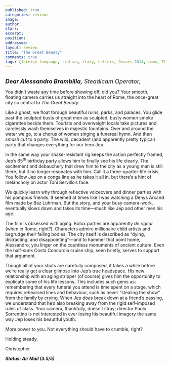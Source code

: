 ```yaml
---
published: true
categories: reviews
image:
author: 
stars: 
excerpt: 
position: 
addressee: 
layout: review
title: "The Great Beauty"
comments: true
tags: [foreign language, italian, italy, Letters, Oscars 2014, rome, The great beauty]
---
```

<div><p><span class="full-image-block ssNonEditable"><span><a href="/letters/2014/2/27/the-great-beauty.html"><img src="http://static.squarespace.com/static/5005f6bcc4aa41161b33e89e/5329cf1fe4b07c068ebf74de/5329cf1fe4b07c068ebf7976/1393513326045/The%20Great%20Beauty.jpg" alt="" /></a></span></span></p>
<p><span style="font-size:130%;"><em><strong>Dear Alessandro Brambilla,</strong> Steadicam Operator,&nbsp; </em></span></p>
<p>You didn&rsquo;t waste any time before showing off, did you? Your smooth, floating camera carries us straight into the heart of Rome, the once-great city so central to <em>The Great Beauty</em>.</p>
<p>Like a ghost, we float through beautiful ruins, parks, and palaces. You glide past the sculpted busts of great men as sculpted, busty women smoke cigarettes beside them. Tourists and overweight locals take pictures and carelessly wash themselves in majestic fountains. Over and around the water we go, to a chorus of women singing a funereal hymn. And then <em>smash cut</em> to a party. The wild, decadent (and apparently pretty typical) party that changes everything for our hero Jep.</p>
<p>In the same way your shake-resistant rig keeps the action perfectly framed, Jep&rsquo;s 65<sup>th</sup> birthday party allows him to finally see his life clearly. The excitement and debauchery that drew him to the city as a young man is still there, but it no longer resonates with him. Call it a three-quarter-life crisis. You follow Jep on a conga line as he takes it all in, but there&rsquo;s a hint of melancholy on actor Toni Servillo&rsquo;s face.</p>
<p>We quickly learn why through reflective voiceovers and dinner parties with his pompous friends. It seemed at times like I was watching a Denys Arcand film made by Baz Luhrman. But the story, and your busy camera-work, eventually slows down and takes its time&mdash;much like Jep and other men his age.</p>
<p>The film is obsessed with aging. Botox parties are apparently <em>de rigeur</em> (when in Rome, right?). Characters admire millionaire child artists and begrudge their failing bodies. The city itself is described as &ldquo;dying, distracting, and disappointing&rdquo;&mdash;and to hammer that point home, Alessandro, you linger on the countless monuments of ancient culture. Even the half-sunk Costa Concordia cruise ship, seen briefly, serves to support that argument.&nbsp;</p>
<p>Though all of your shots are carefully composed, it takes a while before we&rsquo;re really get a clear glimpse into Jep&rsquo;s true headspace. His new relationship with an aging stripper (of course) gives him the opportunity to explicate some of his life lessons. This includes such gems as: remembering that every funeral you attend is time spent on a stage, which requires rehearsed lines and behaviour, such as never &ldquo;stealing the show&rdquo; from the family by crying. When Jep <em>does</em> break down at a friend&rsquo;s passing, we understand that he&rsquo;s also breaking away from the rigid self-imposed rules of class. Your camera, thankfully, doesn&rsquo;t stray; director Paolo Sorrentino is not interested in ever losing his beautiful imagery the same way Jep loses his beautiful youth.</p>
<p>More power to you. Not everything should have to crumble, right?&nbsp;</p>
<p>Holding steady,</p>
<p>Christopher</p>
<p><strong><em>Status: Air Mail (3.5/5)</em></strong></p></div>
